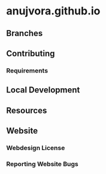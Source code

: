 # anujvora.github.io





## Branches



## Contributing 



### Requirements


## Local Development

## Resources


## Website

### Webdesign License



### Reporting Website Bugs
